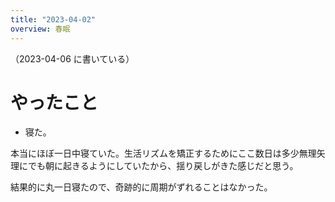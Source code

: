 ```yaml
---
title: "2023-04-02"
overview: 春眠
---
```


（2023-04-06 に書いている）

# やったこと

- 寝た。

本当にほぼ一日中寝ていた。生活リズムを矯正するためにここ数日は多少無理矢理にでも朝に起きるようにしていたから、揺り戻しがきた感じだと思う。

結果的に丸一日寝たので、奇跡的に周期がずれることはなかった。
